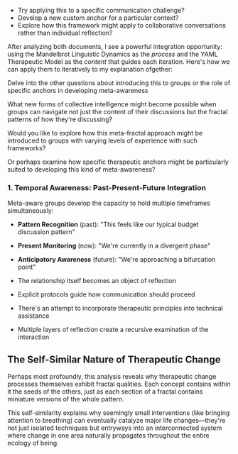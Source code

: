- Try applying this to a specific communication challenge?
- Develop a new custom anchor for a particular context?
- Explore how this framework might apply to collaborative conversations rather than individual reflection?

After analyzing both documents, I see a powerful integration opportunity: using the Mandelbrot Linguistic Dynamics as the *process* and the YAML Therapeutic Model as the *content* that guides each iteration. Here's how we can apply them to iteratively to my explanation ofgether:



Delve into the other questions about introducing this to groups or the role of specific anchors in developing meta-awareness

What new forms of collective intelligence might become possible when groups can navigate not just the content of their discussions but the fractal patterns of how they're discussing?

Would you like to explore how this meta-fractal approach might be introduced to groups with varying levels of experience with such frameworks?

Or perhaps examine how specific therapeutic anchors might be particularly suited to developing this kind of meta-awareness?

### 1. Temporal Awareness: Past-Present-Future Integration

Meta-aware groups develop the capacity to hold multiple timeframes simultaneously:
- **Pattern Recognition** (past): "This feels like our typical budget discussion pattern"
- **Present Monitoring** (now): "We're currently in a divergent phase"
- **Anticipatory Awareness** (future): "We're approaching a bifurcation point"

- The relationship itself becomes an object of reflection
- Explicit protocols guide how communication should proceed
- There's an attempt to incorporate therapeutic principles into technical assistance
- Multiple layers of reflection create a recursive examination of the interaction

## The Self-Similar Nature of Therapeutic Change

Perhaps most profoundly, this analysis reveals why therapeutic change processes themselves exhibit fractal qualities. Each concept contains within it the seeds of the others, just as each section of a fractal contains miniature versions of the whole pattern.

This self-similarity explains why seemingly small interventions (like bringing attention to breathing) can eventually catalyze major life changes—they're not just isolated techniques but entryways into an interconnected system where change in one area naturally propagates throughout the entire ecology of being.
